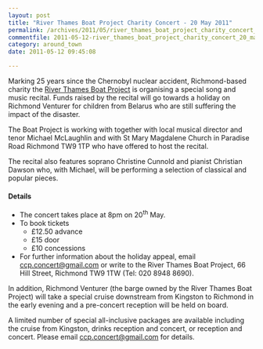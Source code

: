 ```yaml
---
layout: post
title: "River Thames Boat Project Charity Concert - 20 May 2011"
permalink: /archives/2011/05/river_thames_boat_project_charity_concert_20_may_2.html
commentfile: 2011-05-12-river_thames_boat_project_charity_concert_20_may_2
category: around_town
date: 2011-05-12 09:45:08

---
```


Marking 25 years since the Chernobyl nuclear accident, Richmond-based charity the [River Thames Boat Project](https://stmargarets.london/directory/charity/201105120443) is organising a special song and music recital. Funds raised by the recital will go towards a holiday on Richmond Venturer for children from Belarus who are still suffering the impact of the disaster.

The Boat Project is working with together with local musical director and tenor Michael McLaughlin and with St Mary Magdalene Church in Paradise Road Richmond TW9 1TP who have offered to host the recital.

The recital also features soprano Christine Cunnold and pianist Christian Dawson who, with Michael, will be performing a selection of classical and popular pieces.

#### Details

-   The concert takes place at 8pm on 20<sup>th</sup> May.
-   To book tickets
    -   £12.50 advance
    -   £15 door
    -   £10 concessions
-   For further information about the holiday appeal, email <ccp.concert@gmail.com> or write to the River Thames Boat Project, 66 Hill Street, Richmond TW9 1TW (Tel: 020 8948 8690).

In addition, Richmond Venturer (the barge owned by the River Thames Boat Project) will take a special cruise downstream from Kingston to Richmond in the early evening and a pre-concert reception will be held on board.

A limited number of special all-inclusive packages are available including the cruise from Kingston, drinks reception and concert, or reception and concert. Please email <ccp.concert@gmail.com> for details.
